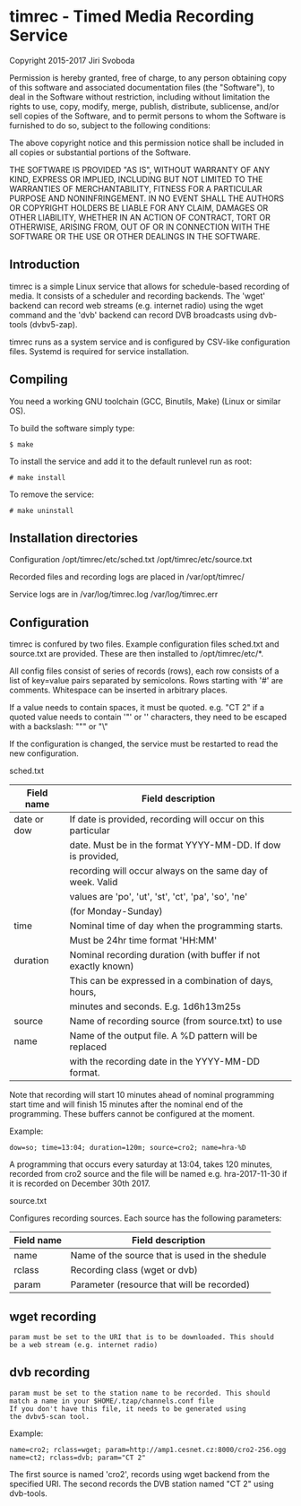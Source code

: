 timrec - Timed Media Recording Service
======================================
Copyright 2015-2017 Jiri Svoboda

Permission is hereby granted, free of charge, to any person obtaining 
copy of this software and associated documentation files (the "Software"),
to deal in the Software without restriction, including without limitation
the rights to use, copy, modify, merge, publish, distribute, sublicense,
and/or sell copies of the Software, and to permit persons to whom the
Software is furnished to do so, subject to the following conditions:

The above copyright notice and this permission notice shall be included
in all copies or substantial portions of the Software.

THE SOFTWARE IS PROVIDED "AS IS", WITHOUT WARRANTY OF ANY KIND, EXPRESS
OR IMPLIED, INCLUDING BUT NOT LIMITED TO THE WARRANTIES OF MERCHANTABILITY,
FITNESS FOR A PARTICULAR PURPOSE AND NONINFRINGEMENT. IN NO EVENT SHALL
THE AUTHORS OR COPYRIGHT HOLDERS BE LIABLE FOR ANY CLAIM, DAMAGES OR OTHER
LIABILITY, WHETHER IN AN ACTION OF CONTRACT, TORT OR OTHERWISE, ARISING
FROM, OUT OF OR IN CONNECTION WITH THE SOFTWARE OR THE USE OR OTHER
DEALINGS IN THE SOFTWARE.

Introduction
------------
timrec is a simple Linux service that allows for schedule-based recording
of media. It consists of a scheduler and recording backends. The 'wget'
backend can record web streams (e.g. internet radio) using the wget
command and the 'dvb' backend can record DVB broadcasts using dvb-tools
(dvbv5-zap).

timrec runs as a system service and is configured by CSV-like configuration
files. Systemd is required for service installation.

Compiling
---------

You need a working GNU toolchain (GCC, Binutils, Make) (Linux or similar OS).

To build the software simply type:

    $ make

To install the service and add it to the default runlevel run as root:

    # make install

To remove the service:

    # make uninstall

Installation directories
------------------------

Configuration
	/opt/timrec/etc/sched.txt
	/opt/timrec/etc/source.txt

Recorded files and recording logs are placed in
	/var/opt/timrec/

Service logs are in
	/var/log/timrec.log
	/var/log/timrec.err

Configuration
-------------

timrec is confured by two files. Example configuration files sched.txt
and source.txt are provided. These are then installed to /opt/timrec/etc/*.

All config files consist of series of records (rows), each row
consists of a list of key=value pairs separated by semicolons.
Rows starting with '#' are comments. Whitespace can be inserted in
arbitrary places.

If a value needs to contain spaces, it must be quoted. e.g. "CT 2"
if a quoted value needs to contain '"' or '\' characters, they need
to be escaped with a backslash: "\"" or "\\"

If the configuration is changed, the service must be restarted to
read the new configuration.

sched.txt

  Field name  | Field description
  ----------  | -----------------
  date or dow | If date is provided, recording will occur on this particular
              | date. Must be in the format YYYY-MM-DD. If dow is provided,
              | recording will occur always on the same day of week. Valid
              | values are 'po', 'ut', 'st', 'ct', 'pa', 'so', 'ne'
              | (for Monday-Sunday)
  time        | Nominal time of day when the programming starts.
              | Must be 24hr time format 'HH:MM'
  duration    | Nominal recording duration (with buffer if not exactly known)
              | This can be expressed in a combination of days, hours,
              | minutes and seconds. E.g. 1d6h13m25s
  source      | Name of recording source (from source.txt) to use
  name        | Name of the output file. A %D pattern will be replaced
              | with the recording date in the YYYY-MM-DD format.

Note that recording will start 10 minutes ahead of nominal programming
start time and will finish 15 minutes after the nominal end of
the programming. These buffers cannot be configured at the moment.

Example:

    dow=so; time=13:04; duration=120m; source=cro2; name=hra-%D

A programming that occurs every saturday at 13:04, takes 120 minutes,
recorded from cro2 source and the file will be named e.g.
hra-2017-11-30 if it is recorded on December 30th 2017.

source.txt

  Configures recording sources. Each source has the following parameters:

  Field name | Field description
  ---------- | -----------------
  name       | Name of the source that is used in the shedule
  rclass     | Recording class (wget or dvb)
  param      | Parameter (resource that will be recorded)

wget recording
--------------
    param must be set to the URI that is to be downloaded. This should
    be a web stream (e.g. internet radio)

dvb recording
-------------
    param must be set to the station name to be recorded. This should
    match a name in your $HOME/.tzap/channels.conf file
    If you don't have this file, it needs to be generated using
    the dvbv5-scan tool.

Example:

    name=cro2; rclass=wget; param=http://amp1.cesnet.cz:8000/cro2-256.ogg
    name=ct2; rclass=dvb; param="CT 2"

The first source is named 'cro2', records using wget backend from the
specified URI. The second records the DVB station named "CT 2" using
dvb-tools.
